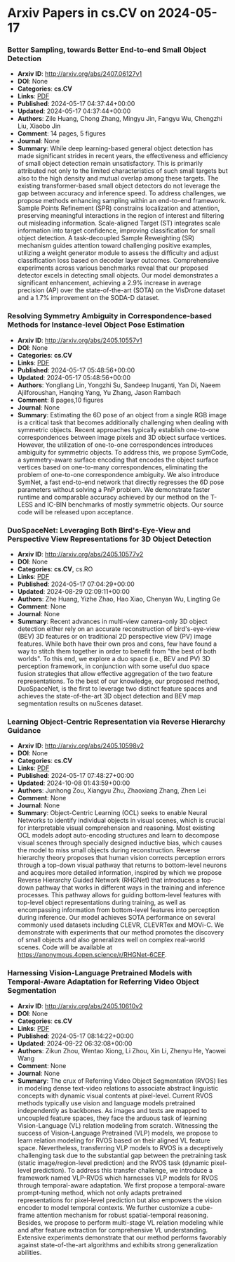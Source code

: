 # Arxiv Papers in cs.CV on 2024-05-17
### Better Sampling, towards Better End-to-end Small Object Detection
- **Arxiv ID**: http://arxiv.org/abs/2407.06127v1
- **DOI**: None
- **Categories**: **cs.CV**
- **Links**: [PDF](http://arxiv.org/pdf/2407.06127v1)
- **Published**: 2024-05-17 04:37:44+00:00
- **Updated**: 2024-05-17 04:37:44+00:00
- **Authors**: Zile Huang, Chong Zhang, Mingyu Jin, Fangyu Wu, Chengzhi Liu, Xiaobo Jin
- **Comment**: 14 pages, 5 figures
- **Journal**: None
- **Summary**: While deep learning-based general object detection has made significant strides in recent years, the effectiveness and efficiency of small object detection remain unsatisfactory. This is primarily attributed not only to the limited characteristics of such small targets but also to the high density and mutual overlap among these targets. The existing transformer-based small object detectors do not leverage the gap between accuracy and inference speed. To address challenges, we propose methods enhancing sampling within an end-to-end framework. Sample Points Refinement (SPR) constrains localization and attention, preserving meaningful interactions in the region of interest and filtering out misleading information. Scale-aligned Target (ST) integrates scale information into target confidence, improving classification for small object detection. A task-decoupled Sample Reweighting (SR) mechanism guides attention toward challenging positive examples, utilizing a weight generator module to assess the difficulty and adjust classification loss based on decoder layer outcomes. Comprehensive experiments across various benchmarks reveal that our proposed detector excels in detecting small objects. Our model demonstrates a significant enhancement, achieving a 2.9\% increase in average precision (AP) over the state-of-the-art (SOTA) on the VisDrone dataset and a 1.7\% improvement on the SODA-D dataset.



### Resolving Symmetry Ambiguity in Correspondence-based Methods for Instance-level Object Pose Estimation
- **Arxiv ID**: http://arxiv.org/abs/2405.10557v1
- **DOI**: None
- **Categories**: **cs.CV**
- **Links**: [PDF](http://arxiv.org/pdf/2405.10557v1)
- **Published**: 2024-05-17 05:48:56+00:00
- **Updated**: 2024-05-17 05:48:56+00:00
- **Authors**: Yongliang Lin, Yongzhi Su, Sandeep Inuganti, Yan Di, Naeem Ajilforoushan, Hanqing Yang, Yu Zhang, Jason Rambach
- **Comment**: 8 pages,10 figures
- **Journal**: None
- **Summary**: Estimating the 6D pose of an object from a single RGB image is a critical task that becomes additionally challenging when dealing with symmetric objects. Recent approaches typically establish one-to-one correspondences between image pixels and 3D object surface vertices. However, the utilization of one-to-one correspondences introduces ambiguity for symmetric objects. To address this, we propose SymCode, a symmetry-aware surface encoding that encodes the object surface vertices based on one-to-many correspondences, eliminating the problem of one-to-one correspondence ambiguity. We also introduce SymNet, a fast end-to-end network that directly regresses the 6D pose parameters without solving a PnP problem. We demonstrate faster runtime and comparable accuracy achieved by our method on the T-LESS and IC-BIN benchmarks of mostly symmetric objects. Our source code will be released upon acceptance.



### DuoSpaceNet: Leveraging Both Bird's-Eye-View and Perspective View Representations for 3D Object Detection
- **Arxiv ID**: http://arxiv.org/abs/2405.10577v2
- **DOI**: None
- **Categories**: **cs.CV**, cs.RO
- **Links**: [PDF](http://arxiv.org/pdf/2405.10577v2)
- **Published**: 2024-05-17 07:04:29+00:00
- **Updated**: 2024-08-29 02:09:11+00:00
- **Authors**: Zhe Huang, Yizhe Zhao, Hao Xiao, Chenyan Wu, Lingting Ge
- **Comment**: None
- **Journal**: None
- **Summary**: Recent advances in multi-view camera-only 3D object detection either rely on an accurate reconstruction of bird's-eye-view (BEV) 3D features or on traditional 2D perspective view (PV) image features. While both have their own pros and cons, few have found a way to stitch them together in order to benefit from "the best of both worlds". To this end, we explore a duo space (i.e., BEV and PV) 3D perception framework, in conjunction with some useful duo space fusion strategies that allow effective aggregation of the two feature representations. To the best of our knowledge, our proposed method, DuoSpaceNet, is the first to leverage two distinct feature spaces and achieves the state-of-the-art 3D object detection and BEV map segmentation results on nuScenes dataset.



### Learning Object-Centric Representation via Reverse Hierarchy Guidance
- **Arxiv ID**: http://arxiv.org/abs/2405.10598v2
- **DOI**: None
- **Categories**: **cs.CV**
- **Links**: [PDF](http://arxiv.org/pdf/2405.10598v2)
- **Published**: 2024-05-17 07:48:27+00:00
- **Updated**: 2024-10-08 01:43:59+00:00
- **Authors**: Junhong Zou, Xiangyu Zhu, Zhaoxiang Zhang, Zhen Lei
- **Comment**: None
- **Journal**: None
- **Summary**: Object-Centric Learning (OCL) seeks to enable Neural Networks to identify individual objects in visual scenes, which is crucial for interpretable visual comprehension and reasoning. Most existing OCL models adopt auto-encoding structures and learn to decompose visual scenes through specially designed inductive bias, which causes the model to miss small objects during reconstruction. Reverse hierarchy theory proposes that human vision corrects perception errors through a top-down visual pathway that returns to bottom-level neurons and acquires more detailed information, inspired by which we propose Reverse Hierarchy Guided Network (RHGNet) that introduces a top-down pathway that works in different ways in the training and inference processes. This pathway allows for guiding bottom-level features with top-level object representations during training, as well as encompassing information from bottom-level features into perception during inference. Our model achieves SOTA performance on several commonly used datasets including CLEVR, CLEVRTex and MOVi-C. We demonstrate with experiments that our method promotes the discovery of small objects and also generalizes well on complex real-world scenes. Code will be available at https://anonymous.4open.science/r/RHGNet-6CEF.



### Harnessing Vision-Language Pretrained Models with Temporal-Aware Adaptation for Referring Video Object Segmentation
- **Arxiv ID**: http://arxiv.org/abs/2405.10610v2
- **DOI**: None
- **Categories**: **cs.CV**
- **Links**: [PDF](http://arxiv.org/pdf/2405.10610v2)
- **Published**: 2024-05-17 08:14:22+00:00
- **Updated**: 2024-09-22 06:32:08+00:00
- **Authors**: Zikun Zhou, Wentao Xiong, Li Zhou, Xin Li, Zhenyu He, Yaowei Wang
- **Comment**: None
- **Journal**: None
- **Summary**: The crux of Referring Video Object Segmentation (RVOS) lies in modeling dense text-video relations to associate abstract linguistic concepts with dynamic visual contents at pixel-level. Current RVOS methods typically use vision and language models pretrained independently as backbones. As images and texts are mapped to uncoupled feature spaces, they face the arduous task of learning Vision-Language (VL) relation modeling from scratch. Witnessing the success of Vision-Language Pretrained (VLP) models, we propose to learn relation modeling for RVOS based on their aligned VL feature space. Nevertheless, transferring VLP models to RVOS is a deceptively challenging task due to the substantial gap between the pretraining task (static image/region-level prediction) and the RVOS task (dynamic pixel-level prediction). To address this transfer challenge, we introduce a framework named VLP-RVOS which harnesses VLP models for RVOS through temporal-aware adaptation. We first propose a temporal-aware prompt-tuning method, which not only adapts pretrained representations for pixel-level prediction but also empowers the vision encoder to model temporal contexts. We further customize a cube-frame attention mechanism for robust spatial-temporal reasoning. Besides, we propose to perform multi-stage VL relation modeling while and after feature extraction for comprehensive VL understanding. Extensive experiments demonstrate that our method performs favorably against state-of-the-art algorithms and exhibits strong generalization abilities.



